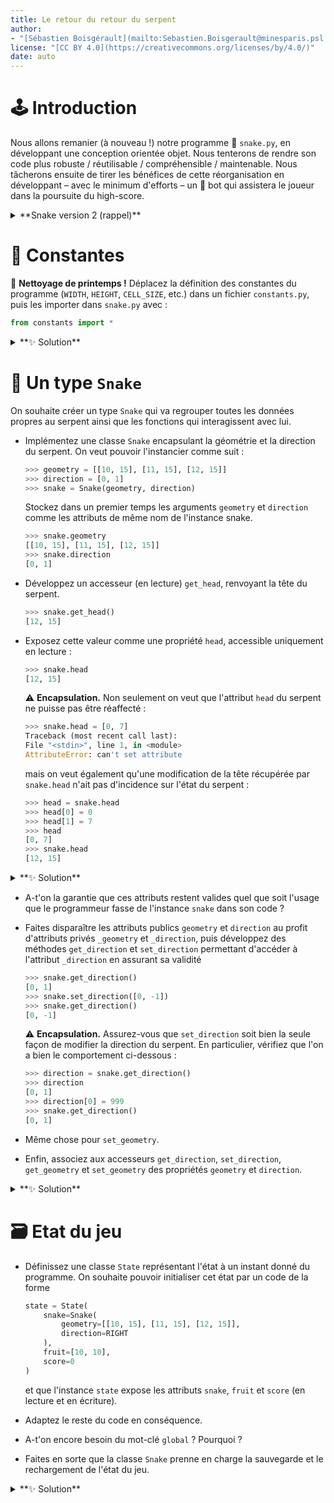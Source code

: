 ```yaml
---
title: Le retour du retour du serpent
author: 
- "[Sébastien Boisgérault](mailto:Sebastien.Boisgerault@minesparis.psl.eu), MINES Paris -- PSL"
license: "[CC BY 4.0](https://creativecommons.org/licenses/by/4.0/)"
date: auto
---
```



🕹️ Introduction
================================================================================

Nous allons remanier (à nouveau !) notre programme 🐍 `snake.py`,
en développant une conception orientée objet.
Nous tenterons de rendre son code plus robuste / réutilisable / compréhensible 
/ maintenable. 
Nous tâcherons ensuite de tirer les bénéfices de cette réorganisation 
en développant – avec le minimum d'efforts – 
un 🤖 bot qui assistera le joueur dans la poursuite du high-score. 


<details>
<summary>
**Snake version 2 (rappel)**
</summary>

📄 `snake.py`

```python
# Python Standard Library
import random
import sys

# Third-Party Libraries
import pygame

# Constants
WIDTH = 30  # number of cells
HEIGHT = 30  # number of cells
CELL_SIZE = 20  # number of pixels
FPS = 1  # frames per second
WHITE = [
    255,
    255,
    255,
]
BLACK = [0, 0, 0]
RED = [255, 0, 0]
COLORS = {
    "background": WHITE,
    "snake": BLACK,
    "fruit": RED,
}
UP = [0, -1]
DOWN = [0, 1]
LEFT = [-1, 0]
RIGHT = [1, 0]
SNAPSHOT = "snapshot.py"

# State Management
geometry = [[10, 15], [11, 15], [12, 15]]
direction = DOWN
fruit = [10, 10]
score = 0


def save_state():
    state = {
        "snake": snake,
        "direction": direction,
        "fruit": fruit,
        "score": score,
    }
    with open(SNAPSHOT, mode="w", encoding="utf-8") as file:
        file.write(repr(state))


def load_state():
    global snake, direction, fruit, score
    with open(SNAPSHOT, mode="r", encoding="utf-8") as file:
        data = file.read()
    state = eval(data)
    snake = state["snake"]
    direction = state["direction"]
    fruit = state["fruit"]
    score = state["score"]


# Helpers
def setup():
    pygame.init()
    width_height = [WIDTH * CELL_SIZE, HEIGHT * CELL_SIZE]
    screen = pygame.display.set_mode(width_height)
    clock = pygame.time.Clock()
    return (screen, clock)


def exit():
    pygame.quit()
    sys.exit()


def set_direction(d):
    def action():
        global direction
        direction = d

    return action


# Event Management
KEY_BINDINGS = {
    "q": exit,
    "up": set_direction(UP),
    "down": set_direction(DOWN),
    "left": set_direction(LEFT),
    "right": set_direction(RIGHT),
    "s": save_state,
    "l": load_state,
}

KEY_EVENT_HANDLER = {
    pygame.key.key_code(k): v
    for k, v in KEY_BINDINGS.items()
}


def handle_events():
    for event in pygame.event.get():
        if event.type == pygame.QUIT:
            sys.exit()
        elif event.type == pygame.KEYDOWN:
            event_handler = KEY_EVENT_HANDLER.get(event.key)
            if event_handler:
                event_handler()


def draw_frame(screen):
    screen.fill(COLORS["background"])
    for x, y in snake:
        rect = [
            x * CELL_SIZE,
            y * CELL_SIZE,
            CELL_SIZE,
            CELL_SIZE,
        ]
        pygame.draw.rect(screen, COLORS["snake"], rect)
    rect = [
        fruit[0] * CELL_SIZE,
        fruit[1] * CELL_SIZE,
        CELL_SIZE,
        CELL_SIZE,
    ]
    pygame.draw.rect(screen, COLORS["fruit"], rect)
    pygame.display.update()
    pygame.display.set_caption(f"🐍 Score: {score}")


def wait_for_next_frame(clock):
    clock.tick(FPS)


# Setup & Main Loop
screen, clock = setup()
while True:
    handle_events()
    move_snake()
    draw_frame(screen)
    wait_for_next_frame(clock)
```
</details>


🧱 Constantes
================================================================================


🧹 **Nettoyage de printemps !** 
Déplacez la définition des constantes du programme 
(`WIDTH`, `HEIGHT`, `CELL_SIZE`, etc.) dans un fichier `constants.py`,
puis les importer dans `snake.py` avec :

``` python
from constants import *
```

<details>
<summary>
**✨ Solution**
</summary>

📄 `constants.py`
```python
WIDTH = 30  # number of cells
HEIGHT = 30  # number of cells
CELL_SIZE = 20  # number of pixels
FPS = 1  # frames per second
WHITE = [
    255,
    255,
    255,
]
BLACK = [0, 0, 0]
RED = [255, 0, 0]
COLORS = {
    "background": WHITE,
    "snake": BLACK,
    "fruit": RED,
}
UP = [0, -1]
DOWN = [0, 1]
LEFT = [-1, 0]
RIGHT = [1, 0]
SNAPSHOT = "snapshot.py"
```

📄 `snake.py`
```python
# Python Standard Library
import random
import sys

# Third-Party Libraries
import pygame

# Snake
from constants import *

# State Management
geometry = [[10, 15], [11, 15], [12, 15]]
direction = DOWN
fruit = [10, 10]
score = 0


def save_state():
    state = {
        "snake": snake,
        "direction": direction,
        "fruit": fruit,
        "score": score,
    }
    with open(SNAPSHOT, mode="w", encoding="utf-8") as file:
        file.write(repr(state))


def load_state():
    global snake, direction, fruit, score
    with open(SNAPSHOT, mode="r", encoding="utf-8") as file:
        data = file.read()
    state = eval(data)
    snake = state["snake"]
    direction = state["direction"]
    fruit = state["fruit"]
    score = state["score"]


# Helpers
def setup():
    pygame.init()
    width_height = [WIDTH * CELL_SIZE, HEIGHT * CELL_SIZE]
    screen = pygame.display.set_mode(width_height)
    clock = pygame.time.Clock()
    return (screen, clock)


def exit():
    pygame.quit()
    sys.exit()


def set_direction(d):
    def action():
        global direction
        direction = d

    return action


# Event Management
KEY_BINDINGS = {
    "q": exit,
    "up": set_direction(UP),
    "down": set_direction(DOWN),
    "left": set_direction(LEFT),
    "right": set_direction(RIGHT),
    "s": save_state,
    "l": load_state,
}

KEY_EVENT_HANDLER = {
    pygame.key.key_code(k): v
    for k, v in KEY_BINDINGS.items()
}


def handle_events():
    for event in pygame.event.get():
        if event.type == pygame.QUIT:
            sys.exit()
        elif event.type == pygame.KEYDOWN:
            event_handler = KEY_EVENT_HANDLER.get(event.key)
            if event_handler:
                event_handler()


def draw_frame(screen):
    screen.fill(COLORS["background"])
    for x, y in snake:
        rect = [
            x * CELL_SIZE,
            y * CELL_SIZE,
            CELL_SIZE,
            CELL_SIZE,
        ]
        pygame.draw.rect(screen, COLORS["snake"], rect)
    rect = [
        fruit[0] * CELL_SIZE,
        fruit[1] * CELL_SIZE,
        CELL_SIZE,
        CELL_SIZE,
    ]
    pygame.draw.rect(screen, COLORS["fruit"], rect)
    pygame.display.update()
    pygame.display.set_caption(f"🐍 Score: {score}")


def wait_for_next_frame(clock):
    clock.tick(FPS)

# Setup & Main Loop
screen, clock = setup()
while True:
    handle_events()
    move_snake()
    draw_frame(screen)
    wait_for_next_frame(clock)
```
</details>

🐍 Un type `Snake`
================================================================================

On souhaite créer un type `Snake` qui va regrouper toutes les données propres
au serpent ainsi que les fonctions qui interagissent avec lui.

  - Implémentez une classe `Snake` encapsulant la géométrie et la direction du
serpent. On veut pouvoir l'instancier comme suit :

    ```python
    >>> geometry = [[10, 15], [11, 15], [12, 15]]
    >>> direction = [0, 1]
    >>> snake = Snake(geometry, direction)
    ```

    Stockez dans un premier temps les arguments `geometry` et `direction` comme 
les attributs de même nom de l'instance snake.

    ```python
    >>> snake.geometry
    [[10, 15], [11, 15], [12, 15]]
    >>> snake.direction
    [0, 1]
    ```

  - Développez un accesseur (en lecture) `get_head`, renvoyant la tête du serpent.

    ```python
    >>> snake.get_head()
    [12, 15]
    ```

  - Exposez cette valeur comme une propriété `head`, accessible uniquement en lecture :

    ```python
    >>> snake.head
    [12, 15]
    ```

    ⚠️ **Encapsulation.** Non seulement on veut que l'attribut `head` du serpent 
    ne puisse pas être réaffecté :

    ```python
    >>> snake.head = [0, 7]
    Traceback (most recent call last):
    File "<stdin>", line 1, in <module>
    AttributeError: can't set attribute
    ```

    mais on veut également qu'une modification de la tête récupérée par 
    `snake.head` n'ait pas d'incidence sur l'état du serpent :

    ```python
    >>> head = snake.head
    >>> head[0] = 0
    >>> head[1] = 7
    >>> head
    [0, 7]
    >>> snake.head
    [12, 15]
    ```

<details>
<summary>
**✨ Solution**
</summary>
```python
# Python Standard Library
...
import copy

...

class Snake:
    def __init__(self, geometry, direction):
        self.direction = direction
        self.geometry = geometry

    def get_head(self):
        return copy.copy(self.geometry[-1])

    head = property(get_head)
```
</details>

✔️ Validation
================================================================================

 - Quelles sont les valeurs admissibles pour la direction du serpent ?

  - Implémentez une fonction `check_direction` qui prenne en argument une
direction, ne renvoie rien si la direction est admissible et génère une
exception (de type `ValueError` ou `TypeError`, à déterminer) dans le cas contraire.

De même, toutes les listes de n-uplets représentant la géométrie du serpent 
ne sont pas valides. 

  - Faire la liste des toutes les conditions qui rendent 
la géométrie du serpent invalide ; on distinguera les

    - 🐛 **bugs** qui résultent d'erreurs de programmation 
      et ne devraient dans un monde idéal jamais se produire,
      mais qui en pratique risquent fort d'exister.

    - 💀 **situation exceptionnelles**,
      qui résultent des actions du joueur et doivent entrainer un
      **game over** et l'arrêt de l'application.

  - Mettre en correspondance ces catégories avec un type d'exception (soit
`TypeError`, soit `ValueError`, soit `SystemExit`), puis
implémenter une fonction `check_geometry` qui prenne en argument une 
géométrie de serpent, ne renvoie rien si elle est valide et génère 
l'exception appropriée dans le cas contraire.


<details>
<summary>
**✨ Solution**
</summary>
```python
DIRECTIONS = [RIGHT, DOWN, LEFT, UP]

def check_direction(direction):
    try:
        direction = list(direction)
    except TypeError:
        error = f"{direction} is not list-like"
        raise TypeError(error)
    if (
        len(direction) != 2
        or not isinstance(direction[0], int)
        or not isinstance(direction[1], int)
    ):
        raise TypeError(
            f"{direction} is not a pair of integers"
        )
    elif direction not in DIRECTIONS:
        raise ValueError(
            f"{direction} is not in {DIRECTIONS}"
        )


def is_in_scope(tile):
    x, y = tile
    return 0 <= x < WIDTH and 0 <= y < HEIGHT


def check_geometry(geometry):
    try:
        geometry = list(geometry)
    except TypeError:
        error = f"{geometry} is not list-like"
        raise TypeError(error)
    try:
        geometry = [list(item) for item in geometry]
    except TypeError:
        error = f"{item} is not list-like"
        raise TypeError(error)
    if not all(
        len(item) == 2
        and isinstance(item[0], int)
        and isinstance(item[1], int)
        for item in geometry
    ):
        raise TypeError(
            "all geometry items should be pairs of integers"
        )

    if not geometry:
        raise ValueError("empty geometry")

    for i, item in enumerate(geometry[:-1]):
        next_item = geometry[i + 1]
        diff = (
            next_item[0] - item[0],
            next_item[1] - item[1],
        )
        if abs(diff[0]) + abs(diff[1]) != 1:
            raise ValueError("non-connected snake geometry")

    if not all(is_in_scope(item) for item in geometry):
        raise SystemExit("snake out of bounds")

    for i, elt in enumerate(geometry):
        if elt in geometry[i + 1 :]:
            # at least one repeated item
            raise SystemExit("snake self-collision")
```
</details>


  - A-t'on la garantie que ces attributs restent valides quel que soit l'usage
que le programmeur fasse de l'instance `snake` dans son code ? 

  - Faites
disparaître les attributs publics `geometry` et `direction` au profit
d'attributs privés `_geometry` et `_direction`, puis développez des
méthodes `get_direction` et `set_direction` permettant d'accéder à l'attribut
`_direction` en assurant sa validité 

    ```python
    >>> snake.get_direction()
    [0, 1]
    >>> snake.set_direction([0, -1])
    >>> snake.get_direction()
    [0, -1]
    ```

    ⚠️ **Encapsulation.** Assurez-vous que `set_direction` soit bien la
    seule façon de modifier la direction du serpent. En particulier,
    vérifiez que l'on a bien le comportement ci-dessous :

    ```python
    >>> direction = snake.get_direction()
    >>> direction
    [0, 1]
    >>> direction[0] = 999
    >>> snake.get_direction()
    [0, 1]
    ```

  - Même chose pour `set_geometry`.

  - Enfin, associez aux accesseurs `get_direction`, `set_direction`, 
`get_geometry` et `set_geometry` des propriétés `geometry` et `direction`.

<details>
<summary>
**✨ Solution**
</summary>
```python
import copy

class Snake:
    def __init__(self, geometry, direction):
        self.direction = direction
        self.geometry = geometry

    def get_direction(self):
        return copy.deepcopy(self._direction)

    def set_direction(self, direction):
        check_direction(direction)
        self._direction = copy.deepcopy(direction)

    direction = property(get_direction, set_direction)

    def get_geometry(self):
        return copy.deepcopy(self._geometry)

    def set_geometry(self, geometry):
        check_geometry(geometry)
        self._geometry = copy.deepcopy(geometry)

    geometry = property(get_geometry, set_geometry)

    def get_head(self):
        return self.geometry[-1]

    head = property(get_head)
```

</details>

🏃 En mouvement
================================================================================

  - Introduisez une méthode `move` dans la classe `Snake` qui va mettre à jour
la géométrie du serpent en tenant compte de la direction courante du serpent
et de la position des fruits (à remettre à jour le cas échéant).

  - Adaptez le programme pour intégrer les développements de la classe `Snake`. 
Vérifiez en y jouant que le comportement du jeu reste identique.

<details>
<summary>
**✨ Solution**
</summary>
```python
# Python Standard Library
import copy
import random
import sys

# Third-Party Libraries
import pygame

# Snake
from constants import *


DIRECTIONS = [RIGHT, DOWN, LEFT, UP]


def check_direction(direction):
    try:
        direction = list(direction)
    except TypeError:
        error = f"{direction} is not list-like"
        raise TypeError(error)
    if (
        len(direction) != 2
        or not isinstance(direction[0], int)
        or not isinstance(direction[1], int)
    ):
        raise TypeError(
            f"{direction} is not a pair of integers"
        )
    elif direction not in DIRECTIONS:
        raise ValueError(
            f"{direction} is not in {DIRECTIONS}"
        )


def is_in_scope(tile):
    x, y = tile
    return 0 <= x < WIDTH and 0 <= y < HEIGHT


def check_geometry(geometry):
    try:
        geometry = list(geometry)
    except TypeError:
        error = f"{geometry} is not list-like"
        raise TypeError(error)
    try:
        geometry = [list(item) for item in geometry]
    except TypeError:
        error = f"{item} is not list-like"
        raise TypeError(error)
    if not all(
        len(item) == 2
        and isinstance(item[0], int)
        and isinstance(item[1], int)
        for item in geometry
    ):
        raise TypeError(
            "all geometry items should be pairs of integers"
        )

    if not geometry:
        raise ValueError("empty geometry")

    for i, item in enumerate(geometry[:-1]):
        next_item = geometry[i + 1]
        diff = (
            next_item[0] - item[0],
            next_item[1] - item[1],
        )
        if abs(diff[0]) + abs(diff[1]) != 1:
            raise ValueError("non-connected snake geometry")

    if not all(is_in_scope(item) for item in geometry):
        raise SystemExit("snake out of bounds")

    for i, elt in enumerate(geometry):
        if elt in geometry[i + 1 :]:
            # at least one repeated item
            raise SystemExit("snake self-collision")


class Snake:
    def __init__(self, geometry, direction):
        self.direction = direction
        self.geometry = geometry

    def get_direction(self):
        return copy.deepcopy(self._direction)

    def set_direction(self, direction):
        check_direction(direction)
        self._direction = copy.deepcopy(direction)

    direction = property(get_direction, set_direction)

    def get_geometry(self):
        return copy.deepcopy(self._geometry)

    def set_geometry(self, geometry):
        check_geometry(geometry)
        self._geometry = copy.deepcopy(geometry)

    geometry = property(get_geometry, set_geometry)

    def get_head(self):
        return self.geometry[-1]

    head = property(get_head)

    def move(self):
        global fruit, score
        head = self.head
        new_head = [
            head[0] + self.direction[0],
            head[1] + self.direction[1],
        ]
        if new_head == fruit:
            score += 1
            self.geometry = self.geometry + [new_head]
            fruit = [
                random.randint(0, WIDTH - 1),
                random.randint(0, HEIGHT - 1),
            ]
        else:
            self.geometry = self.geometry[1:] + [new_head]


# State Management
geometry = [[10, 15], [11, 15], [12, 15]]
direction = DOWN
fruit = [10, 10]
score = 0


def save_state():
    state = {
        "geometry": snake.geometry,
        "direction": snake.direction,
        "fruit": fruit,
        "score": score,
    }
    with open(SNAPSHOT, mode="w", encoding="utf-8") as file:
        file.write(repr(state))


def load_state():
    global fruit, score
    with open(SNAPSHOT, mode="r", encoding="utf-8") as file:
        data = file.read()
    state = eval(data)
    snake.geometry = state["geometry"]
    snake.direction = state["direction"]
    fruit = state["fruit"]
    score = state["score"]


# Helpers
def setup():
    pygame.init()
    width_height = [WIDTH * CELL_SIZE, HEIGHT * CELL_SIZE]
    screen = pygame.display.set_mode(width_height)
    clock = pygame.time.Clock()
    return (screen, clock)


def set_direction(d):
    def action():
        snake.direction = d

    return action


def exit():
    pygame.quit()
    sys.exit()


# Event Management
KEY_BINDINGS = {
    "q": exit,
    "up": set_direction(UP),
    "down": set_direction(DOWN),
    "left": set_direction(LEFT),
    "right": set_direction(RIGHT),
    "s": save_state,
    "l": load_state,
}

KEY_EVENT_HANDLER = {
    pygame.key.key_code(k): v
    for k, v in KEY_BINDINGS.items()
}


def handle_events():
    for event in pygame.event.get():
        if event.type == pygame.QUIT:
            sys.exit()
        elif event.type == pygame.KEYDOWN:
            event_handler = KEY_EVENT_HANDLER.get(event.key)
            if event_handler:
                event_handler()


def draw_frame(screen):
    screen.fill(COLORS["background"])
    for x, y in snake.geometry:
        rect = [
            x * CELL_SIZE,
            y * CELL_SIZE,
            CELL_SIZE,
            CELL_SIZE,
        ]
        pygame.draw.rect(screen, COLORS["snake"], rect)
    rect = [
        fruit[0] * CELL_SIZE,
        fruit[1] * CELL_SIZE,
        CELL_SIZE,
        CELL_SIZE,
    ]
    pygame.draw.rect(screen, COLORS["fruit"], rect)
    pygame.display.update()
    pygame.display.set_caption(f"🐍 Score: {score}")


def wait_for_next_frame(clock):
    clock.tick(FPS)


# Setup & Main Loop
screen, clock = setup()
snake = Snake(geometry, direction)
while True:
    handle_events()
    snake.move()
    draw_frame(screen)
    wait_for_next_frame(clock)

```
</details>

🗃️ Etat du jeu
================================================================================

  - Définissez une classe `State` représentant l'état à un instant donné du programme.
    On souhaite pouvoir initialiser cet état par un code de la forme

    ```python
    state = State(
        snake=Snake(
            geometry=[[10, 15], [11, 15], [12, 15]], 
            direction=RIGHT
        ),  
        fruit=[10, 10], 
        score=0
    )
    ```

    et que l'instance `state` expose les attributs `snake`, `fruit` et `score` 
    (en lecture et en écriture). 

  - Adaptez le reste du code en conséquence. 
  
  - A-t'on encore besoin du mot-clé `global` ? Pourquoi ?

  - Faites en sorte que la classe `Snake` prenne en charge la sauvegarde et le
rechargement de l'état du jeu.


<details>
<summary>
**✨ Solution**
</summary>
```python
# Python Standard Library
import copy
import random
import sys

# Third-Party Libraries
import pygame

# Snake
from constants import *


DIRECTIONS = [RIGHT, DOWN, LEFT, UP]


def check_direction(direction):
    try:
        direction = list(direction)
    except TypeError:
        error = f"{direction} is not list-like"
        raise TypeError(error)
    if (
        len(direction) != 2
        or not isinstance(direction[0], int)
        or not isinstance(direction[1], int)
    ):
        raise TypeError(
            f"{direction} is not a pair of integers"
        )
    elif direction not in DIRECTIONS:
        raise ValueError(
            f"{direction} is not in {DIRECTIONS}"
        )


def is_in_scope(tile):
    x, y = tile
    return 0 <= x < WIDTH and 0 <= y < HEIGHT


def check_geometry(geometry):
    try:
        geometry = list(geometry)
    except TypeError:
        error = f"{geometry} is not list-like"
        raise TypeError(error)
    try:
        geometry = [list(item) for item in geometry]
    except TypeError:
        error = f"{item} is not list-like"
        raise TypeError(error)
    if not all(
        len(item) == 2
        and isinstance(item[0], int)
        and isinstance(item[1], int)
        for item in geometry
    ):
        raise TypeError(
            "all geometry items should be pairs of integers"
        )

    if not geometry:
        raise ValueError("empty geometry")

    for i, item in enumerate(geometry[:-1]):
        next_item = geometry[i + 1]
        diff = (
            next_item[0] - item[0],
            next_item[1] - item[1],
        )
        if abs(diff[0]) + abs(diff[1]) != 1:
            raise ValueError("non-connected snake geometry")

    if not all(is_in_scope(item) for item in geometry):
        raise SystemExit("snake out of bounds")

    for i, elt in enumerate(geometry):
        if elt in geometry[i + 1 :]:
            # at least one repeated item
            raise SystemExit("snake self-collision")


class Snake:
    def __init__(self, geometry, direction):
        self.direction = direction
        self.geometry = geometry

    def get_direction(self):
        return copy.deepcopy(self._direction)

    def set_direction(self, direction):
        check_direction(direction)
        self._direction = copy.deepcopy(direction)

    direction = property(get_direction, set_direction)

    def get_geometry(self):
        return copy.deepcopy(self._geometry)

    def set_geometry(self, geometry):
        check_geometry(geometry)
        self._geometry = copy.deepcopy(geometry)

    geometry = property(get_geometry, set_geometry)

    def get_head(self):
        return self.geometry[-1]

    head = property(get_head)

    def move(self):
        head = self.head
        new_head = [
            head[0] + self.direction[0],
            head[1] + self.direction[1],
        ]
        if new_head == state.fruit:
            state.score += 1
            self.geometry = self.geometry + [new_head]
            state.fruit = [
                random.randint(0, WIDTH - 1),
                random.randint(0, HEIGHT - 1),
            ]
        else:
            self.geometry = self.geometry[1:] + [new_head]


# State Management
class State:
    def __init__(self, snake, fruit, score):
        self.snake = snake
        self.fruit = fruit
        self.score = score

    def save(self):
        state_dict = {
            "geometry": self.snake.geometry,
            "direction": self.snake.direction,
            "fruit": self.fruit,
            "score": self.score,
        }
        with open(
            SNAPSHOT, mode="w", encoding="utf-8"
        ) as file:
            file.write(repr(state_dict))

    def load(self):
        with open(
            SNAPSHOT, mode="r", encoding="utf-8"
        ) as file:
            data = file.read()
        state_dict = eval(data)
        self.snake = Snake(
            state_dict["geometry"], state_dict["direction"]
        )
        self.fruit = state_dict["fruit"]
        self.score = state_dict["score"]


_snake = Snake(
    geometry=[[10, 15], [11, 15], [12, 15]], direction=RIGHT
)
state = State(snake=_snake, fruit=[10, 10], score=0)


# Helpers
def setup():
    pygame.init()
    width_height = [WIDTH * CELL_SIZE, HEIGHT * CELL_SIZE]
    screen = pygame.display.set_mode(width_height)
    clock = pygame.time.Clock()
    return (screen, clock)


def set_direction(d):
    def action():
        state.snake.direction = d

    return action


def exit():
    pygame.quit()
    sys.exit()


# Event Management
KEY_BINDINGS = {
    "q": exit,
    "up": set_direction(UP),
    "down": set_direction(DOWN),
    "left": set_direction(LEFT),
    "right": set_direction(RIGHT),
    "s": state.save,
    "l": state.load,
}

KEY_EVENT_HANDLER = {
    pygame.key.key_code(k): v
    for k, v in KEY_BINDINGS.items()
}


def handle_events():
    for event in pygame.event.get():
        if event.type == pygame.QUIT:
            sys.exit()
        elif event.type == pygame.KEYDOWN:
            event_handler = KEY_EVENT_HANDLER.get(event.key)
            if event_handler:
                event_handler()


def draw_frame(screen):
    screen.fill(COLORS["background"])
    for x, y in state.snake.geometry:
        rect = [
            x * CELL_SIZE,
            y * CELL_SIZE,
            CELL_SIZE,
            CELL_SIZE,
        ]
        pygame.draw.rect(screen, COLORS["snake"], rect)
    rect = [
        state.fruit[0] * CELL_SIZE,
        state.fruit[1] * CELL_SIZE,
        CELL_SIZE,
        CELL_SIZE,
    ]
    pygame.draw.rect(screen, COLORS["fruit"], rect)
    pygame.display.update()
    pygame.display.set_caption(f"🐍 Score: {state.score}")


def wait_for_next_frame(clock):
    clock.tick(FPS)


# Setup & Main Loop
screen, clock = setup()

while True:
    handle_events()
    state.snake.move()
    draw_frame(screen)
    wait_for_next_frame(clock)
```
</details>

⚙️ Moteur de jeu
================================================================================


On souhaite désormais séparer aussi nettement que possible le code qui relève 
spécifiquement de notre jeu et le code générique, commun à (presque) tous les
jeux. Ce dernier type de code formera les bases d'un moteur de jeu et sera
développé dans une classe `Game` du fichier `game.py`. Cette classe 
devra prendre en charge l'initialisation de `pygame`, la gestion des fps, 
la récupération des évènements, etc.

On souhaite pouvoir exploiter cette classe générique en définissant une
classe `SnakeGame` qui en dérive et qui régit le jeu du serpent. 
La classe `SnakeGame` sera définie de la façon suivante :

``` python
from game import Game

class SnakeGame(Game):
    def process_events(self, events):
        for event in events:
            if event.type == pygame.QUIT:
                sys.exit()
            elif event.type == pygame.KEYDOWN:
                event_handler = KEY_EVENT_HANDLER.get(event.key)
                if event_handler:
                    event_handler()
        state.snake.move()

    def draw(self):
        screen = self.screen
        self.caption = f"Score: {state.score}"
        draw_background(screen)
        draw_snake(screen, state.snake)
        draw_fruit(screen, state.fruit)
```

Lorsque l'on invoque la commande `python snake.py`, le code suivant sera exécuté :

``` python
snake_game = SnakeGame()
snake_game.start()
```

Développez la classe `Game` (dans le fichier `game.py`) en conséquence !

<details>
<summary>
**✨ Solution : `game.py`**
</summary>
```python
# Python Standard Library
import sys

# Third-party Libraries
import pygame

# Local
from constants import *

class Game:
    def __init__(
        self, size=(WIDTH * CELL_SIZE, HEIGHT * CELL_SIZE), fps=FPS, caption=""
    ):
        self.size = size
        self.fps = fps
        self.caption = caption

    def start(self):
        pygame.init()
        self.screen = pygame.display.set_mode(self.size)
        self.clock = pygame.time.Clock()
        while True:
            events = pygame.event.get()
            self.process_events(events)
            self.draw()
            pygame.display.update()
            pygame.display.set_caption(self.caption)
            self.clock.tick(self.fps)

    def process_events(self, events):
        raise NotImplementedError()

    def draw(self):
        raise NotImplementedError()
```
</details>

🤖 Pilote automatique
================================================================================


On souhaite faciliter la vie du joueur : lorsque celui-ci ne presse aucune touche
entre deux frames successives, votre programme devra prendre une décision à sa place pour
le rapprocher du fruit, en évitant de créer trop de collisions (au minimum :
en ne faisant jamais un demi-tour).

Développez une classe 🤖 `AutoSnakeGame` qui prenne en charge cette 
fonctionnalité quand on lance le jeu avec la commande `python autosnake.py`.

``` python
# Third-Party Libraries
import pygame as pg

# Local Modules
from constants import *
from snake import state, SnakeGame

class AutoSnakeGame(SnakeGame):
    pass # TODO!

if __name__ == "__main__":
    snake_game = AutoSnakeGame()
    snake_game.start()
```

<details>
<summary>
**✨ Solution : `autosnake.py`**
</summary>
```python

# Third-Party Libraries
import pygame as pg

# Local Modules
from constants import *
from snake import state, SnakeGame

class AutoSnakeGame(SnakeGame):
    def process_events(self, events):
        if not events:
            snake = state.snake
            snake_head = snake.head
            direction = snake.direction
            fruit = state.fruit
            aim = [fruit[0] - snake_head[0], fruit[1] - snake_head[1]]
            key = None
            if aim[0] > 0 and direction != LEFT:
                key = pg.K_RIGHT
            elif aim[0] < 0 and direction != RIGHT:
                key = pg.K_LEFT
            elif aim[1] > 0 and direction != UP:
                key = pg.K_DOWN
            elif aim[1] < 0 and direction != DOWN:
                key = pg.K_UP
            if key is not None:
                event = pg.event.Event(pg.KEYDOWN, key=key)
                events.append(event)
        super().process_events(events)


if __name__ == "__main__":
    snake_game = AutoSnakeGame()
    snake_game.start()
```
